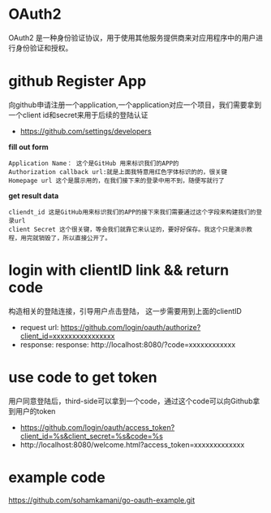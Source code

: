 # OAuth2
OAuth2 是一种身份验证协议，用于使用其他服务提供商来对应用程序中的用户进行身份验证和授权。



# github Register App
向github申请注册一个application,一个application对应一个项目，我们需要拿到一个client id和secret来用于后续的登陆认证
- https://github.com/settings/developers

  

**fill out form**
```
Application Name： 这个是GitHub 用来标识我们的APP的
Authorization callback url:就是上面我特意用红色字体标识的的，很关键
Homepage url 这个是展示用的，在我们接下来的登录中用不到，随便写就行了
```



**get result data**

```
cliendt_id 这是GitHub用来标识我们的APP的接下来我们需要通过这个字段来构建我们的登录url
client Secret 这个很关键，等会我们就靠它来认证的，要好好保存。我这个只是演示教程，用完就销毁了，所以直接公开了。
```


# login with clientID link && return code

构造相关的登陆连接，引导用户点击登陆， 这一步需要用到上面的clientID

- request url: https://github.com/login/oauth/authorize?client_id=xxxxxxxxxxxxxxxx
- response: response: http://localhost:8080/?code=xxxxxxxxxxxx



# use code to get token

用户同意登陆后，third-side可以拿到一个code，通过这个code可以向Github拿到用户的token

- https://github.com/login/oauth/access_token?client_id=%s&client_secret=%s&code=%s
- http://localhost:8080/welcome.html?access_token=xxxxxxxxxxxxx



# example code

https://github.com/sohamkamani/go-oauth-example.git